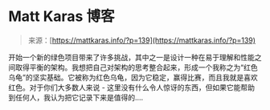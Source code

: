 <!--yml

分类：未分类

日期：2024年5月27日 14:33:28

-->

# Matt Karas 博客

> 来源：[https://mattkaras.info/?p=139](https://mattkaras.info/?p=139)

开始一个新的绿色项目带来了许多挑战，其中之一是设计一种在易于理解和性能之间取得平衡的架构。我想把自己对架构的思考整合起来，形成一个我称之为“红色乌龟”的坚实基础。它被称为红色乌龟，因为它稳定，赢得比赛，而且我就是喜欢红色。对于你们大多数人来说 - 这里没有什么令人惊讶的东西，但如果它能帮助到任何人，我认为把它记录下来是值得的....
